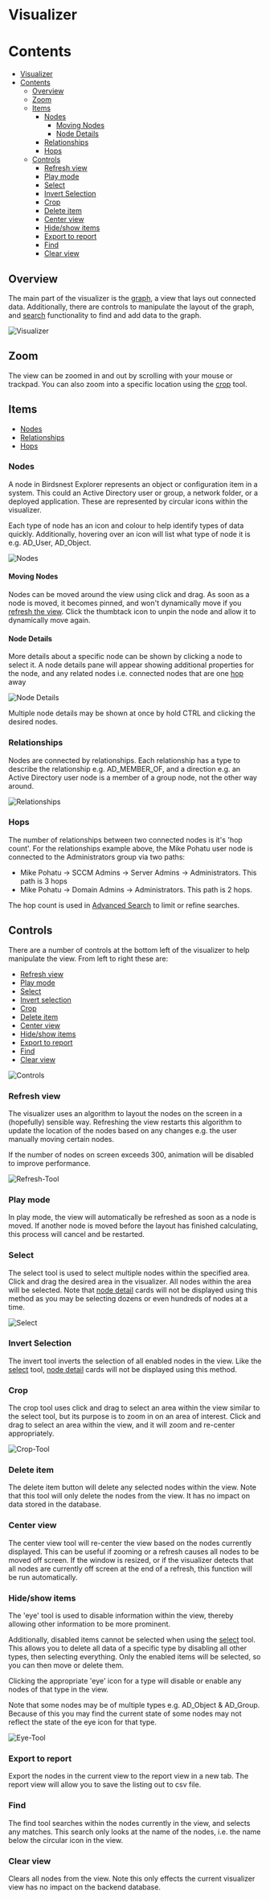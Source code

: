 # Visualizer


# Contents
* [Visualizer](#visualizer)
* [Contents](#contents)
  * [Overview](#overview)
  * [Zoom](#zoom)
  * [Items](#items)
    * [Nodes](#nodes)
      * [Moving Nodes](#moving-nodes)
      * [Node Details](#node-details)
    * [Relationships](#relationships)
    * [Hops](#hops)
  * [Controls](#controls)
    * [Refresh view](#refresh-view)
    * [Play mode](#play-mode)
    * [Select](#select)
    * [Invert Selection](#invert-selection)
    * [Crop](#crop)
    * [Delete item](#delete-item)
    * [Center view](#center-view)
    * [Hide/show items](#hideshow-items)
    * [Export to report](#export-to-report)
    * [Find](#find)
    * [Clear view](#clear-view)

## Overview

The main part of the visualizer is the <a href="https://en.wikipedia.org/wiki/Graph_(discrete_mathematics)" target="_blank">graph</a>, a view that lays out connected data. Additionally, there are controls to manipulate the layout of the graph, and [search](/documentation/console/visualizer/simple-search/README.md) functionality to find and add data to the graph. 

![Visualizer](/documentation/image/console/visualizer-layout.png)

## Zoom

The view can be zoomed in and out by scrolling with your mouse or trackpad. You can also zoom into a specific location using the [crop](#crop) tool.

## Items

* [Nodes](#nodes)
* [Relationships](#relationships)
* [Hops](#hops)


### Nodes
A node in Birdsnest Explorer represents an object or configuration item in a system. This could an Active Directory user or group, a network folder, or a deployed application. These are represented by circular icons within the visualizer. 

Each type of node has an icon and colour to help identify types of data quickly. Additionally, hovering over an icon will list what type of node it is e.g. AD_User, AD_Object. 

![Nodes](/documentation/image/console/nodes.png "Nodes")

#### Moving Nodes
Nodes can be moved around the view using click and drag. As soon as a node is moved, it becomes pinned, and won't dynamically move if you [refresh the view](#refresh-view). Click the thumbtack icon to unpin the node and allow it to dynamically move again. 

#### Node Details
More details about a specific node can be shown by clicking a node to select it. A node details pane will appear showing additional properties for the node, and any related nodes i.e. connected nodes that are one [hop](#hops) away

![Node Details](/documentation/image/console/node-details.png)

Multiple node details may be shown at once by hold CTRL and clicking the desired nodes.

### Relationships
Nodes are connected by relationships. Each relationship has a type to describe the relationship e.g. AD_MEMBER_OF, and a direction e.g. an Active Directory user node is a member of a group node, not the other way around. 

![Relationships](/documentation/image/console/relationships.png)


### Hops
The number of relationships between two connected nodes is it's 'hop count'. For the relationships example above, the Mike Pohatu user node is connected to the Administrators group via two paths:

* Mike Pohatu -> SCCM Admins -> Server Admins -> Administrators. This path is 3 hops
* Mike Pohatu -> Domain Admins -> Administrators. This path is 2 hops. 

The hop count is used in [Advanced Search](/documentation/console/visualizer/advanced-search/README.md) to limit or refine searches. 


## Controls
There are a number of controls at the bottom left of the visualizer to help manipulate the view. From left to right these are:

<!-- no toc -->
* [Refresh view](#refresh-view)
* [Play mode](#play-mode)
* [Select](#select)
* [Invert selection](#invert-selection)
* [Crop](#crop)
* [Delete item](#delete-item)
* [Center view](#center-view)
* [Hide/show items](#hide/show-items)
* [Export to report](#export-to-report)
* [Find](#find)
* [Clear view](#clear-view)

![Controls](/documentation/image/console/controls.png)
 
### Refresh view
The visualizer uses an algorithm to layout the nodes on the screen in a (hopefully) sensible way. Refreshing the view restarts this algorithm to update the location of the nodes based on any changes e.g. the user manually moving certain nodes.

If the number of nodes on screen exceeds 300, animation will be disabled to improve performance. 

![Refresh-Tool](/documentation/image/console/refresh.gif)

### Play mode
In play mode, the view will automatically be refreshed as soon as a node is moved. If another node is moved before the layout has finished calculating, this process will cancel and be restarted.

### Select
The select tool is used to select multiple nodes within the specified area. Click and drag the desired area in the visualizer. All nodes within the area will be selected. Note that [node detail](#node-details) cards will not be displayed using this method as you may be selecting dozens or even hundreds of nodes at a time.

![Select](/documentation/image/console/select.png)

### Invert Selection
The invert tool inverts the selection of all enabled nodes in the view. Like the [select](#select) tool, [node detail](#node-details) cards will not be displayed using this method.

### Crop
The crop tool uses click and drag to select an area within the view similar to the select tool, but its purpose is to zoom in on an area of interest. Click and drag to select an area within the view, and it will zoom and re-center appropriately.

![Crop-Tool](/documentation/image/console/crop.gif)

### Delete item
The delete item button will delete any selected nodes within the view. Note that this tool will only delete the nodes from the view. It has no impact on data stored in the database. 

### Center view
The center view tool will re-center the view based on the nodes currently displayed. This can be useful if zooming or a refresh causes all nodes to be moved off screen. If the window is resized, or if the visualizer detects that all nodes are currently off screen at the end of a refresh, this function will be run automatically.

### Hide/show items
The 'eye' tool is used to disable information within the view, thereby allowing other information to be more prominent. 

Additionally, disabled items cannot be selected when using the [select](#select) tool. This allows you to delete all data of a specific type by disabling all other types, then selecting everything. Only the enabled items will be selected, so you can then move or delete them.

Clicking the appropriate 'eye' icon for a type will disable or enable any nodes of that type in the view. 

Note that some nodes may be of multiple types e.g. AD_Object & AD_Group. Because of this you may find the current state of some nodes may not reflect the state of the eye icon for that type.  

![Eye-Tool](/documentation/image/console/eye-tool.gif)

### Export to report
Export the nodes in the current view to the report view in a new tab. The report view will allow you to save the listing out to csv file.

### Find
The find tool searches within the nodes currently in the view, and selects any matches. This search only looks at the name of the nodes, i.e. the name below the circular icon in the view. 

### Clear view
Clears all nodes from the view. Note this only effects the current visualizer view has no impact on the backend database. 